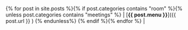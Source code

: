 {% for post in site.posts %}{% if post.categories contains "room" %}{% unless post.categories contains "meetings" %} | [**{{ post.menu }}**]({{ post.url }} ) {% endunless%} {% endif %}{% endfor %} |